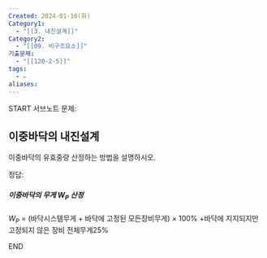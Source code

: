 ```yaml
---
Created: 2024-01-16(화)
Category1:
  - "[[3. 내진설계]]"
Category2:
  - "[[09. 비구조요소]]"
기출문제:
  - "[[120-2-5]]"
tags:
  - ✏️
aliases:
---
```

START
서브노트
문제:  
## 이중바닥의 내진설계 

이중바닥의 유효중량 산정하는 방법을 설명하시오.


정답: 

##### 이중바닥의 무게 $W_P$ 산정
$W_P$ = (바닥시스템무게 + 바닥에 고정된 모든장비무게) $\times$ 100%
+바닥에 지지되지만 고정되지 않은 장비 전체무게25%
<!--ID: 1705381840727-->
END